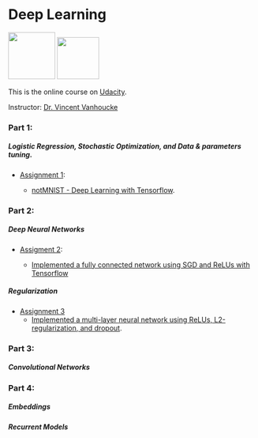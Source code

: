 # Deep Learning 
<img width="95" src="https://github.com/ttungl/Deep-Learning-Google/blob/master/Lesson1/googlelogo.png"> <img width="85" src="https://github.com/ttungl/Deep-Learning-Google/blob/master/Lesson1/tensorflow.png">

This is the online course on [Udacity](https://www.udacity.com/course/deep-learning--ud730).

Instructor: [Dr. Vincent Vanhoucke](https://research.google.com/pubs/VincentVanhoucke.html)

### Part 1: 
##### Logistic Regression, Stochastic Optimization, and Data & parameters tuning. 
* [Assignment 1](https://github.com/tensorflow/tensorflow/blob/master/tensorflow/examples/udacity/1_notmnist.ipynb):

  + [notMNIST - Deep Learning with Tensorflow](https://github.com/ttungl/Deep-Learning-by-Google/blob/master/Lesson1/DeepLearning_assignment_1.ipynb). 

### Part 2:
##### Deep Neural Networks
* [Assigment 2](https://github.com/tensorflow/tensorflow/blob/master/tensorflow/examples/udacity/2_fullyconnected.ipynb):

  + [Implemented a fully connected network using SGD and ReLUs with Tensorflow](https://github.com/ttungl/Deep-Learning-Google/blob/master/Lesson1/2_fully_connected_network_using_SGD.ipynb)
              
##### Regularization
* [Assignment 3](https://github.com/tensorflow/tensorflow/blob/master/tensorflow/examples/udacity/3_regularization.ipynb)
  + [Implemented a multi-layer neural network using ReLUs, L2-regularization, and dropout](https://github.com/ttungl/Deep-Learning-Google/blob/master/Lesson1/3_Regularization.ipynb).
  
### Part 3:
##### Convolutional Networks

### Part 4:
##### Embeddings 

##### Recurrent Models
